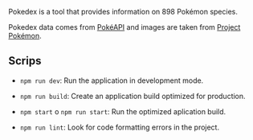 Pokedex is a tool that provides information on 898 Pokémon species.

Pokedex data comes from [PokéAPI](https://pokeapi.co/) and images are taken from [Project Pokémon](https://projectpokemon.org/).

## Scrips

- `npm run dev`: Run the application in development mode.

- `npm run build`: Create an application build optimized for production.

- `npm start` o `npm run start`: Run the optimized aplication build.

- `npm run lint`: Look for code formatting errors in the project.
